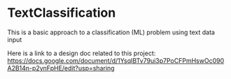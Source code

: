 # TextClassification
This is a basic approach to a classification (ML) problem using text data input 

Here is a link to a design doc related to this project:
https://docs.google.com/document/d/1YsqIBTv79ui3p7PoCFPmHswOc090A2B14n-p2ynFpHE/edit?usp=sharing
